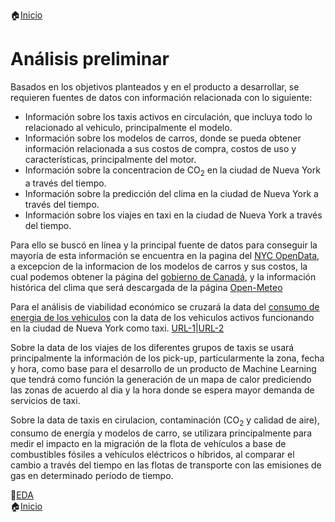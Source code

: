 🏠[Inicio](/README.md)

# Análisis preliminar

Basados en los objetivos planteados y en el producto a desarrollar, se requieren fuentes de datos con información relacionada con lo siguiente:

- Información sobre los taxis activos en circulación, que incluya todo lo relacionado al vehiculo, principalmente el modelo.
- Información sobre los modelos de carros, donde se pueda obtener información relacionada a sus costos de compra, costos de uso y características, principalmente del motor.
- Información sobre la concentracion de $\text{CO}_2$ en la ciudad de Nueva York a través del tiempo.
- Información sobre la predicción del clima en la ciudad de Nueva York a través del tiempo.
- Información sobre los viajes en taxi en la ciudad de Nueva York a través del tiempo.

Para ello se buscó en línea y la principal fuente de datos para conseguir la mayoría de esta información se encuentra en la pagina del [NYC OpenData](https://opendata.cityofnewyork.us), a excepcion de la informacion de los modelos de carros y sus costos, la cual podemos obtener la página del [gobierno de Canadá](https://open.canada.ca/data/en/dataset/98f1a129-f628-4ce4-b24d-6f16bf24dd64#wb-auto-6), y la información histórica del clima que será descargada de la página [Open-Meteo](https://open-meteo.com/en/docs/historical-weather-api) 

Para el análisis de viabilidad económico se cruzará la data del [consumo de energia de los vehiculos](https://open.canada.ca/data/en/dataset/98f1a129-f628-4ce4-b24d-6f16bf24dd64#wb-auto-6) con la data de los vehiculos activos funcionando en la ciudad de Nueva York como taxi. [URL-1](https://data.cityofnewyork.us/Transportation/For-Hire-Vehicles-FHV-Active/8wbx-tsch/about_data)|[URL-2](https://data.cityofnewyork.us/Transportation/Medallion-Vehicles-Authorized/rhe8-mgbb/about_data)

Sobre la data de los viajes de los diferentes grupos de taxis se usará principalmente la información de los pick-up, particularmente la zona, fecha y hora, como base para el desarrollo de un producto de Machine Learning que tendrá como función la generación de un mapa de calor prediciendo las zonas de acuerdo al dia y la hora donde se espera mayor demanda de servicios de taxi.

Sobre la data de taxis en cirulacion, contaminación ($\text{CO}_2$ y calidad de aire), consumo de energía y modelos de carro, se utilizara principalmente para medir el impacto en la migración de la flota de vehículos a base de combustibles fósiles a vehículos eléctricos o híbridos, al comparar el cambio a través del tiempo en las flotas de transporte con las emisiones de gas en determinado período de tiempo.

📄[EDA](../README.md)<br>
🏠[Inicio](/README.md)